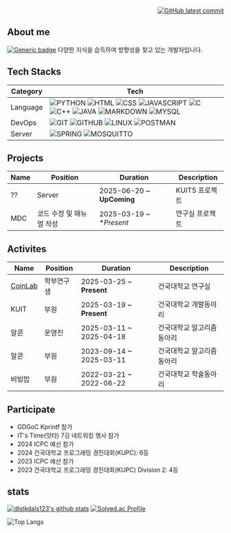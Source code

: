 <p align="right">
  <a href="https://GitHub.com/dlstkdals123/dlstkdals123/commit/">
    <img src="https://badgen.net/github/last-commit/dlstkdals123/dlstkdals123/" alt="GitHub latest commit" />
  </a>
</p>

## About me
[![Generic badge](https://img.shields.io/badge/Notion-%23000000.svg?style=for-the-badge&logo=notion&logoColor=white)]([https://shields.io/](https://mica-feet-30d.notion.site/2099b7e646e780f289b1d087996f4a40?source=copy_link))  
다양한 지식을 습득하며 방향성을 찾고 있는 개발자입니다.  


## Tech Stacks
|Category|Tech|
|--------|----|
|Language|![PYTHON](https://img.shields.io/badge/Python-3776AB?style=for-the-badge&logo=python&logoColor=white) ![HTML](https://img.shields.io/badge/HTML-239120?style=for-the-badge&logo=html5&logoColor=white) ![CSS](https://img.shields.io/badge/CSS-239120?&style=for-the-badge&logo=css3&logoColor=white) ![JAVASCRIPT](https://img.shields.io/badge/JavaScript-F7DF1E?style=for-the-badge&logo=JavaScript&logoColor=white) ![C](https://img.shields.io/badge/C-00599C?style=for-the-badge&logo=c&logoColor=white) ![C++](https://img.shields.io/badge/C%2B%2B-00599C?style=for-the-badge&logo=c%2B%2B&logoColor=white) ![JAVA](https://img.shields.io/badge/Java-ED8B00?style=for-the-badge&logo=openjdk&logoColor=white) ![MARKDOWN](https://img.shields.io/badge/Markdown-000000?style=for-the-badge&logo=markdown&logoColor=white) ![MYSQL](https://img.shields.io/badge/MySQL-00000F?style=for-the-badge&logo=mysql&logoColor=white) |
|DevOps|![GIT](https://img.shields.io/badge/GIT-E44C30?style=for-the-badge&logo=git&logoColor=white) ![GITHUB](https://img.shields.io/badge/GitHub-100000?style=for-the-badge&logo=github&logoColor=white) ![LINUX](https://img.shields.io/badge/Linux-FCC624?style=for-the-badge&logo=linux&logoColor=black) ![POSTMAN](https://img.shields.io/badge/Postman-FF6C37?style=for-the-badge&logo=postman&logoColor=white) |
|Server|![SPRING](https://img.shields.io/badge/Spring-6DB33F?style=for-the-badge&logo=spring&logoColor=white) ![MOSQUITTO](https://img.shields.io/badge/MOSQUITTO-660066?style=for-the-badge&logo=mqtt)|

## Projects
|Name|Position|Duration|Description|
|----|--------|--------|-----------|
|??|Server|2025-06-20 ~ **UpComing**|KUIT5 프로젝트|
|MDC|코드 수정 및 매뉴얼 작성|2025-03-19 ~ **Present*|연구실 프로젝트|


## Activites
|Name|Position|Duration|Description|
|----|--------|--------|-----------|
|[CoinLab](http://coin.konkuk.ac.kr)|학부연구생|2025-03-25 ~ **Present**|건국대학교 연구실|
|KUIT|부원|2025-03-19 ~ **Present**|건국대학교 개발동아리|
|알콘|운영진|2025-03-11 ~ 2025-04-18|건국대학교 알고리즘동아리|
|알콘|부원|2023-09-14 ~ 2025-03-11|건국대학교 알고리즘동아리|
|비빔밥|부원|2022-03-21 ~ 2022-06-22|건국대학교 학술동아리|


## Participate
- GDGoC Kprintf 참가
- IT's Time(잇타) 7깅 네트워킹 행사 참가
- 2024 ICPC 예선 참가
- 2024 건국대학교 프로그래밍 경진대회(KUPC): 6등
- 2023 ICPC 예선 참가
- 2023 건국대학교 프로그래밍 경진대회(KUPC) Division 2: 4등


## stats
[![dlstkdals123's github stats](https://github-readme-stats.vercel.app/api?username=dlstkdals123&theme=chartreuse-dark)](https://github.com/anuraghazra/github-readme-stats)
[![Solved.ac Profile](http://mazassumnida.wtf/api/v2/generate_badge?boj=dlstkdals123)](https://solved.ac/dlstkdals123/)  

![Top Langs](https://github-readme-stats.vercel.app/api/top-langs/?username=dlstkdals123&layout=compact)


<!--
**dlstkdals123/dlstkdals123** is a ✨ _special_ ✨ repository because its `README.md` (this file) appears on your GitHub profile.

Here are some ideas to get you started:

- 🔭 I’m currently working on ...
- 🌱 I’m currently learning ...
- 👯 I’m looking to collaborate on ...
- 🤔 I’m looking for help with ...
- 💬 Ask me about ...
- 📫 How to reach me: ...
- 😄 Pronouns: ...
- ⚡ Fun fact: ...
-->

